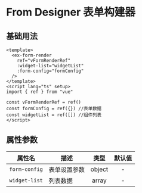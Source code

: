 # From Designer 表单构建器 

## 基础用法
```vue
<template> 
  <ex-form-render
    ref="vFormRenderRef"
    :widget-list="widgetList"
    :form-config="formConfig"
  />
</template>
<script lang="ts" setup>
import { ref } from "vue"

const vFormRenderRef = ref()
const formConfig = ref({}) //表单数据
const widgetList = ref([]) //组件列表
</script>
```
## 属性参数


| 属性名        | 描述         |  类型  | 默认值 |
| ------------- | ------------ | :----: | :----: |
| `form-config` | 表单设置参数 | object |   -    |
| `widget-list` | 列表数据     | array  |   -    |
